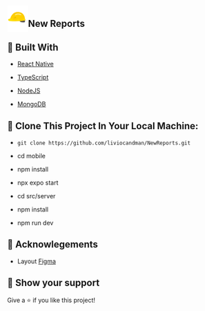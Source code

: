<img align="left" src="https://github.com/liviocandman/NewReports/blob/master/app/src/assets/logo.png" height="60px"/>
<h2>New Reports</h2>

## 🧪 Built With

- [React Native](https://reactnative.dev/)
- [TypeScript](https://www.typescriptlang.org/)

- [NodeJS](https://nodejs.org/en/)
- [MongoDB](https://www.mongodb.com/home)

## 🚀 Clone This Project In Your Local Machine:

- `git clone https://github.com/liviocandman/NewReports.git`

- cd mobile
- npm install
- npx expo start
- cd src/server
- npm install
- npm run dev

## 📝 Acknowlegements

- Layout [Figma](https://www.figma.com/file/vejLWQGlFGH5pE3fwizJC9/Prot%C3%B3tipo-Naveg%C3%A1vel?node-id=0%3A1)

## 🔖 Show your support

Give a ⭐️ if you like this project!
